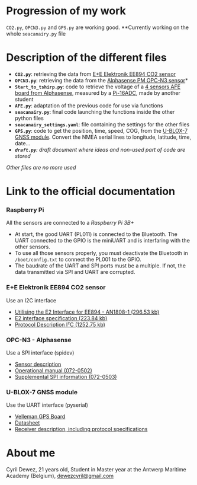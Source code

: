 # Progression of my work
`CO2.py`, `OPCN3.py` and `GPS.py` are working good.
**Currently working on the whole `seacanairy.py` file

# Description of the different files

* **`CO2.py`**: retrieving the data from [E+E Elektronik EE894 CO2 sensor](https://www.epluse.com/en/products/co2-measurement/co2-sensor/ee894/)
* **`OPCN3.py`**: retrieving the data from the [Alphasense PM OPC-N3 sensor](http://www.alphasense.com/index.php/products/optical-particle-counter/)*
* **`Start_to_tshirp.py`**: code to retrieve the voltage of a [4 sensors AFE board from Alphasense](http://www.alphasense.com/index.php/products/support-circuits-air/), measured by a [Pi-16ADC](https://alchemy-power.com/pi-16adc/), made by another student
* **`AFE.py`**: adaptation of the previous code for use via functions
* **`seacanairy.py`**: final code launching the functions inside the other python files
* **`seacanairy_settings.yaml`**: file containing the settings for the other files
* **`GPS.py`**: code to get the position, time, speed, COG, from the [U-BLOX-7 GNSS module](https://www.u-blox.com/sites/default/files/products/documents/NEO-7_DataSheet_%28UBX-13003830%29.pdf).
 Convert the NMEA serial lines to longitude, latitude, time, date...
* _**`draft.py`**: draft document where ideas and non-used part of code are stored_

_Other files are no more used_
# Link to the official documentation
### Raspberry Pi
All the sensors are connected to a *Raspberry Pi 3B+*
* At start, the good UART (PL011) is connected to the Bluetooth. The UART connected to the GPIO is the miniUART and is interfaring with the other sensors.
* To use all those sensors properly, you must deactivate the Bluetooth in `/boot/config.txt` to connect the PL001 to the GPIO.
* The baudrate of the UART and SPI ports must be a multiple. If not, the data transmitted via SPI and UART are corrupted.
### E+E Elektronik EE894 CO2 sensor
Use an I2C interface
* [Utilising the E2 Interface for EE894 - AN1808-1 (296.53 kb)](https://www.epluse.com/fileadmin/data/product/ee894/Utilising_E2_Interface_EE894_AN1808-1.pdf)
* [E2 interface specification (223.84 kb)](https://www.epluse.com/fileadmin/data/sw/Specification_E2_Interface.pdf)
* [Protocol Description I²C (1252.75 kb)](https://www.epluse.com/fileadmin/data/product/ee894/TUG_EE894_I2C.pdf)
### OPC-N3 - Alphasense
Use a SPI interface (spidev)
* [Sensor description](https://www.alphasense.com/WEB1213/wp-content/uploads/2019/03/OPC-N3.pdf)
* [Operational manual (072-0502)](https://ivobruggeoffice-my.sharepoint.com/:b:/g/personal/cyril_dewez_365_academicoffice_be/EYyBUtyGxQ9DhEx4IhtOQtYBmjt7fF_uCiN_a-y78fQx6g?e=KNGjmR)
* [Supplemental SPI information (072-0503)](https://ivobruggeoffice-my.sharepoint.com/:b:/g/personal/cyril_dewez_365_academicoffice_be/EZ0sC9YRnJtDk1bBb0wdnWEBJRDpJhDoEhiawHT7dnBjEA?e=U0VCsF)
### U-BLOX-7 GNSS module
Use the UART interface (pyserial) 
* [Velleman GPS Board](https://www.velleman.eu/products/view?id=439218&country=us&lang=fr)
* [Datasheet](https://www.u-blox.com/sites/default/files/products/documents/NEO-6_DataSheet_(GPS.G6-HW-09005).pdf)
* [Receiver description, including protocol specifications](https://www.u-blox.com/en/ubx-viewer/view/u-blox7-V14_ReceiverDescriptionProtocolSpec_(GPS.G7-SW-12001)_Public?url=https%3A%2F%2Fwww.u-blox.com%2Fsites%2Fdefault%2Ffiles%2Fproducts%2Fdocuments%2Fu-blox7-V14_ReceiverDescriptionProtocolSpec_%2528GPS.G7-SW-12001%2529_Public.pdf)
# About me

Cyril Dewez,
21 years old,
Student in Master year at the Antwerp Maritime Academy (Belgium),
dewezcyril@gmail.com